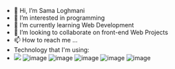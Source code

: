 - 👋 Hi, I’m Sama Loghmani
- 👀 I’m interested in programming
- 🌱 I’m currently learning Web Development
- 💞️ I’m looking to collaborate on front-end Web Projects
- 📫 How to reach me ...
-  Technology that I'm using: 
- <img src="https://img.shields.io/badge/HTML5-E34F26?style=for-the-badge&logo=html5&logoColor=white" />   ![image](https://img.shields.io/badge/CSS3-1572B6?style=for-the-badge&logo=css3&logoColor=white)   ![image](https://img.shields.io/badge/JavaScript-F7DF1E?style=for-the-badge&logo=javascript&logoColor=black)     ![image](https://img.shields.io/badge/Node.js-43853D?style=for-the-badge&logo=node-dot-js&logoColor=white)    ![image](https://img.shields.io/badge/npm-CB3837?style=for-the-badge&logo=npm&logoColor=white)    ![image](https://img.shields.io/badge/React-20232A?style=for-the-badge&logo=react&logoColor=61DAFB)


<!---
Sama-Loghmani/Sama-Loghmani is a ✨ special ✨ repository because its `README.md` (this file) appears on your GitHub profile.
You can click the Preview link to take a look at your changes.
--->
